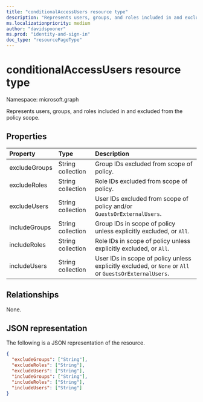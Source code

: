 ```yaml
---
title: "conditionalAccessUsers resource type"
description: "Represents users, groups, and roles included in and excluded from the policy scope."
ms.localizationpriority: medium
author: "davidspooner"
ms.prod: "identity-and-sign-in"
doc_type: "resourcePageType"
---
```


# conditionalAccessUsers resource type

Namespace: microsoft.graph

Represents users, groups, and roles included in and excluded from the policy scope.

## Properties

| Property     | Type        | Description |
|:-------------|:------------|:------------|
| excludeGroups | String collection | Group IDs excluded from scope of policy. |
| excludeRoles | String collection | Role IDs excluded from scope of policy. |
| excludeUsers | String collection | User IDs excluded from scope of policy and/or `GuestsOrExternalUsers`. |
| includeGroups | String collection | Group IDs in scope of policy unless explicitly excluded, or `All`. |
| includeRoles | String collection | Role IDs in scope of policy unless explicitly excluded, or `All`. |
| includeUsers | String collection | User IDs in scope of policy unless explicitly excluded, or `None` or `All` or `GuestsOrExternalUsers`. |

## Relationships

None.

## JSON representation

The following is a JSON representation of the resource.

<!-- {
  "blockType": "resource",
  "optionalProperties": [
    "includeUsers",
    "excludeUsers",
    "includeGroups",
    "excludeGroups",
    "includeRoles",
    "excludeRoles"
  ],
  "@odata.type": "microsoft.graph.conditionalAccessUsers",
  "baseType": null
}-->

```json
{
  "excludeGroups": ["String"],
  "excludeRoles": ["String"],
  "excludeUsers": ["String"],
  "includeGroups": ["String"],
  "includeRoles": ["String"],
  "includeUsers": ["String"]
}
```

<!-- uuid: 16cd6b66-4b1a-43a1-adaf-3a886856ed98
2019-02-04 14:57:30 UTC -->
<!-- {
  "type": "#page.annotation",
  "description": "conditionalAccessUsers resource",
  "keywords": "",
  "section": "documentation",
  "tocPath": ""
}-->

